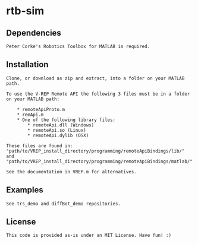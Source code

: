 # rtb-sim

## Dependencies

    Peter Corke's Robotics Toolbox for MATLAB is required.

## Installation

    Clone, or download as zip and extract, into a folder on your MATLAB path.

    To use the V-REP Remote API the following 3 files must be in a folder 
    on your MATLAB path:

        * remoteApiProto.m
        * remApi.m
        * One of the following library files:
            * remoteApi.dll (Windows)
            * remoteApi.so (Linux)
            * remoteApi.dylib (OSX)
    
    These files are found in:
    "path/to/VREP_install_directory/programming/remoteApiBindings/lib/"
    and
    "path/to/VREP_install_directory/programming/remoteApiBindings/matlab/"
    
    See the documentation in VREP.m for alternatives.

## Examples

    See trs_demo and diffBot_demo repositories.


## License

    This code is provided as-is under an MIT License. Have fun! :)
